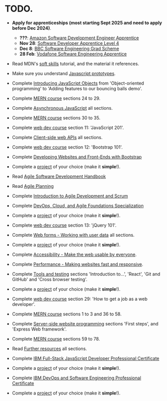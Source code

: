 # TODO.

* **Apply for apprenticeships (most starting Sept 2025 and need to apply before Dec 2024)**.
    + **???**: [Amazon Software Development Engineer Apprentice](https://amazon.jobs/en/jobs/2819498/software-development-engineer-apprentice-fixed-term-contract)
    + **Nov 28**: [Software Developer Apprentice Level 4](https://www.findapprenticeship.service.gov.uk/apprenticeship/VAC1000285119)
    + **Dec 8**: [BBC Software Engineering Grad Scheme](https://careers.bbc.co.uk/job/London-THE-BBC-SOFTWARE-ENGINEERING-GRADUATE-SCHEME-2025-W1A-1AA/806024202/)
    + **28 Feb**: [Vodafone Software Engineering Apprentice](https://www.findapprenticeship.service.gov.uk/apprenticeship/VAC1000284470)

* Read MDN's [soft skills](https://developer.mozilla.org/en-US/curriculum/getting-started/soft-skills/) tutorial, and the material it references.

* Make sure you understand [Javascript prototypes](https://developer.mozilla.org/en-US/docs/Learn/JavaScript/Objects/Object_prototypes).

* Complete [Introducing JavaScript Objects](https://developer.mozilla.org/en-US/docs/Learn/JavaScript/Objects/Object-oriented_programming) from 'Object-oriented programming' to 'Adding features to our bouncing balls demo'.

* Complete [MERN course](https://www.udemy.com/course/fullstack-web-development-course-projects-base/learn/lecture/41148122#overview) sections 24 to 29.

* Complete [Asynchronous JavaScript](https://developer.mozilla.org/en-US/docs/Learn/JavaScript/Asynchronous) all sections.

* Complete [MERN course](https://www.udemy.com/course/fullstack-web-development-course-projects-base/learn/lecture/41231730#overview) sections 30 to 35.

* Complete [web dev course](https://www.udemy.com/course/the-ultimate-fullstack-web-development-bootcamp) section 11: 'JavaScript 201'.

* Complete [Client-side web APIs](https://developer.mozilla.org/en-US/docs/Learn/JavaScript/Client-side_web_APIs) all sections.

* Complete [web dev course](https://www.udemy.com/course/the-ultimate-fullstack-web-development-bootcamp) section 12: 'Bootstrap 101'.

* Complete [Developing Websites and Front-Ends with Bootstrap](https://www.coursera.org/learn/developing-websites-and-front-ends-with-bootstrap?specialization=ibm-frontend-developer)

* Complete a [project](~/Notes/project_ideas.md) of your choice (make it **simple**!).

* Read [Agile Software Development Handbook](https://www.freecodecamp.org/news/agile-software-development-handbook/)

* Read [Agile Planning](https://launchschool.com/books/agile_planning)

* Complete [Introduction to Agile Development and Scrum](https://www.coursera.org/learn/agile-development-and-scrum)

* Complete [DevOps, Cloud, and Agile Foundations Specialization](https://www.coursera.org/specializations/devops-cloud-and-agile-foundations)

* Complete a [project](~/Notes/project_ideas.md) of your choice (make it **simple**!).

* Complete [web dev course](https://www.udemy.com/course/the-ultimate-fullstack-web-development-bootcamp) section 13: 'jQuery 101'.

* Complete [Web forms - Working with user data](https://developer.mozilla.org/en-US/docs/Learn/Forms) all sections.

* Complete a [project](~/Notes/project_ideas.md) of your choice (make it **simple**!).

* Complete [Accessibility - Make the web usable by everyone](https://developer.mozilla.org/en-US/docs/Learn/Accessibility).

* Complete [Performance - Making websites fast and responsive](https://developer.mozilla.org/en-US/docs/Learn/Performance).

* Complete [Tools and testing](https://developer.mozilla.org/en-US/docs/Learn/Tools_and_testing) sections 'Introduction to...', 'React', 'Git and GitHub' and 'Cross browser testing'.

* Complete a [project](~/Notes/project_ideas.md) of your choice (make it **simple**!).

* Complete [web dev course](https://www.udemy.com/course/the-ultimate-fullstack-web-development-bootcamp) section 29: 'How to get a job as a web developer'.

* Complete [MERN course](https://www.udemy.com/course/fullstack-web-development-course-projects-base/learn/lecture/41259006#overview) sections 1 to 3 and 36 to 58.

* Complete [Server-side website programming](https://developer.mozilla.org/en-US/docs/Learn/Server-side) sections 'First steps', and 'Express Web framework'.

* Complete [MERN course](https://www.udemy.com/course/fullstack-web-development-course-projects-base/learn/lecture/42373950#overview) sections 59 to 78.

* Read [Further resources](https://developer.mozilla.org/en-US/docs/Learn/Common_questions) all sections.

* Complete [IBM Full-Stack JavaScript Developer Professional Certificate](https://www.coursera.org/professional-certificates/ibm-full-stack-javascript-developer)

* Complete a [project](~/Notes/project_ideas.md) of your choice (make it **simple**!).

* Complete [IBM DevOps and Software Engineering Professional Certificate](https://www.coursera.org/professional-certificates/devops-and-software-engineering)

* Complete a [project](~/Notes/project_ideas.md) of your choice (make it **simple**!).
